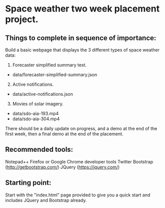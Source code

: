 # Space weather two week placement project.

## Things to complete in sequence of importance:

Build a basic webpage that displays the 3 different types of space weather data:

1. Forecaster simplified summary test.
  - data/forecaster-simplified-summary.json

2. Active notifications.
  - data/active-notifications.json

3. Movies of solar imagery.
  - data/sdo-aia-193.mp4
  - data/sdo-aia-304.mp4

There should be a daily update on progress, and a demo at the end of the first week, then
a final demo at the end of the placement.

## Recommended tools:
Notepad++
Firefox or Google Chrome developer tools
Twitter Bootstrap (http://getbootstrap.com/)
JQuery (https://jquery.com/)

## Starting point:
Start with the "index.html" page provided to give you a quick start and includes JQuery and Bootstrap already.

